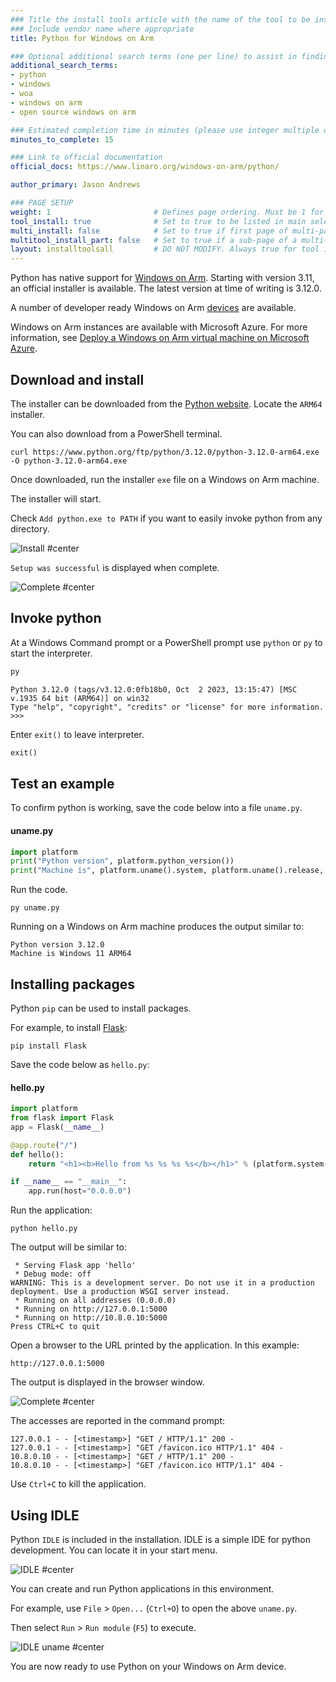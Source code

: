 ```yaml
---
### Title the install tools article with the name of the tool to be installed
### Include vendor name where appropriate
title: Python for Windows on Arm

### Optional additional search terms (one per line) to assist in finding the article
additional_search_terms:
- python
- windows
- woa
- windows on arm
- open source windows on arm

### Estimated completion time in minutes (please use integer multiple of 5)
minutes_to_complete: 15

### Link to official documentation
official_docs: https://www.linaro.org/windows-on-arm/python/

author_primary: Jason Andrews

### PAGE SETUP
weight: 1                       # Defines page ordering. Must be 1 for first (or only) page.
tool_install: true              # Set to true to be listed in main selection page, else false
multi_install: false            # Set to true if first page of multi-page article, else false
multitool_install_part: false   # Set to true if a sub-page of a multi-page article, else false
layout: installtoolsall         # DO NOT MODIFY. Always true for tool install articles
---
```


Python has native support for [Windows on Arm](https://learn.microsoft.com/en-us/windows/arm/overview). Starting with version 3.11, an official installer is available. The latest version at time of writing is 3.12.0.

A number of developer ready Windows on Arm [devices](../../learning-paths/laptops-and-desktops/intro/find-hardware/) are available.

Windows on Arm instances are available with Microsoft Azure. For more information, see [Deploy a Windows on Arm virtual machine on Microsoft Azure](../../learning-paths/cross-platform/woa_azure/).

## Download and install

The installer can be downloaded from the [Python website](https://www.python.org/downloads/windows/). Locate the `ARM64` installer.

You can also download from a PowerShell terminal.
```command
curl https://www.python.org/ftp/python/3.12.0/python-3.12.0-arm64.exe -O python-3.12.0-arm64.exe
```

Once downloaded, run the installer `exe` file on a Windows on Arm machine. 

The installer will start. 

Check `Add python.exe to PATH` if you want to easily invoke python from any directory.

![Install #center](/install-guides/_images/py1-woa.png)

`Setup was successful` is displayed when complete.

![Complete #center](/install-guides/_images/py2-woa.png)

## Invoke python

At a Windows Command prompt or a PowerShell prompt use `python` or `py` to start the interpreter.
```cmd
py
```
```output
Python 3.12.0 (tags/v3.12.0:0fb18b0, Oct  2 2023, 13:15:47) [MSC v.1935 64 bit (ARM64)] on win32
Type "help", "copyright", "credits" or "license" for more information.
>>>
```
Enter `exit()` to leave interpreter.
```python
exit()
```

## Test an example

To confirm python is working, save the code below into a file `uname.py`.

#### uname.py
```python
import platform
print("Python version", platform.python_version())
print("Machine is", platform.uname().system, platform.uname().release, platform.uname().machine)
```

Run the code.
```console
py uname.py
```
Running on a Windows on Arm machine produces the output similar to:
```output
Python version 3.12.0
Machine is Windows 11 ARM64
```

## Installing packages

Python `pip` can be used to install packages. 

For example, to install [Flask](https://palletsprojects.com/p/flask/):
```console
pip install Flask
```

Save the code below as `hello.py`:

#### hello.py
```python
import platform
from flask import Flask
app = Flask(__name__)

@app.route("/")
def hello():
    return "<h1><b>Hello from %s %s %s %s</b></h1>" % (platform.system(), platform.release(), platform.version(), platform.machine())

if __name__ == "__main__":
    app.run(host="0.0.0.0")
```

Run the application:
```console
python hello.py
```

The output will be similar to:
```output
 * Serving Flask app 'hello'
 * Debug mode: off
WARNING: This is a development server. Do not use it in a production deployment. Use a production WSGI server instead.
 * Running on all addresses (0.0.0.0)
 * Running on http://127.0.0.1:5000
 * Running on http://10.8.0.10:5000
Press CTRL+C to quit
```
Open a browser to the URL printed by the application. In this example:
```url
http://127.0.0.1:5000
```
The output is displayed in the browser window.

![Complete #center](/install-guides/_images/flask-woa.png)

The accesses are reported in the command prompt:
```output
127.0.0.1 - - [<timestamp>] "GET / HTTP/1.1" 200 -
127.0.0.1 - - [<timestamp>] "GET /favicon.ico HTTP/1.1" 404 -
10.8.0.10 - - [<timestamp>] "GET / HTTP/1.1" 200 -
10.8.0.10 - - [<timestamp>] "GET /favicon.ico HTTP/1.1" 404 -
```
Use `Ctrl+C` to kill the application.

## Using IDLE

Python `IDLE` is included in the installation. IDLE is a simple IDE for python development. You can locate it in your start menu.

![IDLE #center](/install-guides/_images/idle.png)

You can create and run Python applications in this environment.

For example, use `File` > `Open...` (`Ctrl+O`) to open the above `uname.py`.

Then select `Run` > `Run module` (`F5`) to execute.

![IDLE uname #center](/install-guides/_images/py3-woa.png)



You are now ready to use Python on your Windows on Arm device. 
